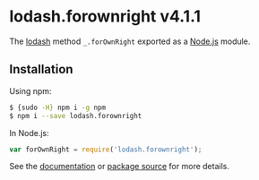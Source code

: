 # lodash.forownright v4.1.1

The [lodash](https://lodash.com/) method `_.forOwnRight` exported as a [Node.js](https://nodejs.org/) module.

## Installation

Using npm:
```bash
$ {sudo -H} npm i -g npm
$ npm i --save lodash.forownright
```

In Node.js:
```js
var forOwnRight = require('lodash.forownright');
```

See the [documentation](https://lodash.com/docs#forOwnRight) or [package source](https://github.com/lodash/lodash/blob/4.1.1-npm-packages/lodash.forownright) for more details.
